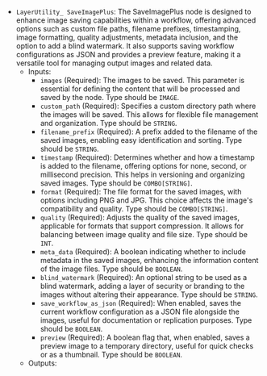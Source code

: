 - `LayerUtility_ SaveImagePlus`: The SaveImagePlus node is designed to enhance image saving capabilities within a workflow, offering advanced options such as custom file paths, filename prefixes, timestamping, image formatting, quality adjustments, metadata inclusion, and the option to add a blind watermark. It also supports saving workflow configurations as JSON and provides a preview feature, making it a versatile tool for managing output images and related data.
    - Inputs:
        - `images` (Required): The images to be saved. This parameter is essential for defining the content that will be processed and saved by the node. Type should be `IMAGE`.
        - `custom_path` (Required): Specifies a custom directory path where the images will be saved. This allows for flexible file management and organization. Type should be `STRING`.
        - `filename_prefix` (Required): A prefix added to the filename of the saved images, enabling easy identification and sorting. Type should be `STRING`.
        - `timestamp` (Required): Determines whether and how a timestamp is added to the filename, offering options for none, second, or millisecond precision. This helps in versioning and organizing saved images. Type should be `COMBO[STRING]`.
        - `format` (Required): The file format for the saved images, with options including PNG and JPG. This choice affects the image's compatibility and quality. Type should be `COMBO[STRING]`.
        - `quality` (Required): Adjusts the quality of the saved images, applicable for formats that support compression. It allows for balancing between image quality and file size. Type should be `INT`.
        - `meta_data` (Required): A boolean indicating whether to include metadata in the saved images, enhancing the information content of the image files. Type should be `BOOLEAN`.
        - `blind_watermark` (Required): An optional string to be used as a blind watermark, adding a layer of security or branding to the images without altering their appearance. Type should be `STRING`.
        - `save_workflow_as_json` (Required): When enabled, saves the current workflow configuration as a JSON file alongside the images, useful for documentation or replication purposes. Type should be `BOOLEAN`.
        - `preview` (Required): A boolean flag that, when enabled, saves a preview image to a temporary directory, useful for quick checks or as a thumbnail. Type should be `BOOLEAN`.
    - Outputs:
